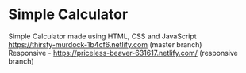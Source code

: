 # Simple Calculator
Simple Calculator made using HTML, CSS and JavaScript <br/>
 https://thirsty-murdock-1b4cf6.netlify.com (master branch) <br/>
 Responsive - https://priceless-beaver-631617.netlify.com/ (responsive branch)
